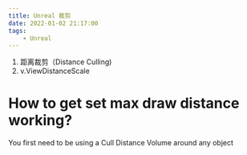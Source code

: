 ```yaml
---
title: Unreal 裁剪
date: 2022-01-02 21:17:00
tags:
    - Unreal
---
```


1. 距离裁剪（Distance Culling)
2. v.ViewDistanceScale

# How to get set max draw distance working?
You first need to be using a Cull Distance Volume around any object 
